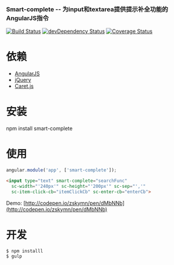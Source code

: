 ### Smart-complete -- 为input和textarea提供提示补全功能的AngularJS指令

[![Build Status](https://travis-ci.org/zskymn/smart-complete.svg?branch=master)](https://travis-ci.org/zskymn/smart-complete)
[![devDependency Status](https://david-dm.org/zskymn/smart-complete/dev-status.svg)](https://david-dm.org/zskymn/smart-complete#info=devDependencies)
[![Coverage Status](https://coveralls.io/repos/github/zskymn/smart-complete/badge.svg?branch=master)](https://coveralls.io/github/zskymn/smart-complete?branch=master)

# 依赖
* [AngularJS](http://angularjs.org/)
* [jQuery](https://jquery.com/)
* [Caret.js](https://github.com/ichord/Caret.js)

# 安装
npm install smart-complete

# 使用

```js
angular.module('app', ['smart-complete']);
```

```html
<input type="text" smart-complete="searchFunc"
  sc-width="'240px'" sc-height="'200px'" sc-sep="','"
  sc-item-click-cb="itemClickCb" sc-enter-cb="enterCb">
```

Demo: [http://codepen.io/zskymn/pen/dMbNNb](http://codepen.io/zskymn/pen/dMbNNb)

# 开发
```sh
$ npm installl
$ gulp
```
